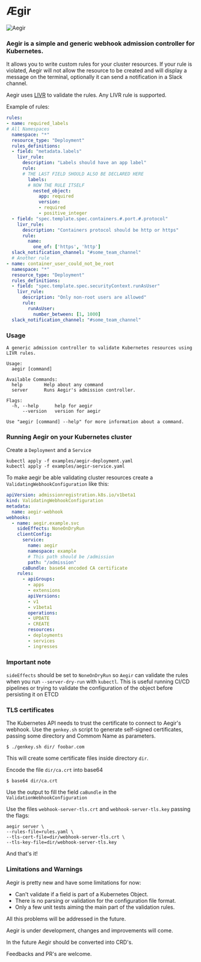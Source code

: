 # Ægir

![Aegir](https://upload.wikimedia.org/wikipedia/commons/9/98/%C3%86gir%2C_ruler_of_the_ocean.jpg)


### Aegir is a simple and generic webhook admission controller for Kubernetes.

It allows you to write custom rules for your cluster resources. If your rule is violated, Aegir will not allow the resource to be created and will display a message on the terminal, optionally it can send a notification in a Slack channel.

Aegir uses [LIVR](http://livr-spec.org) to validate the rules. Any LIVR rule is supported.

Example of rules:

```yaml
rules:
- name: required_labels
# All Namespaces
  namespace: "*"
  resource_type: "Deployment"
  rules_definitions:
  - field: "metadata.labels"
    livr_rule:
      description: "Labels should have an app label"
      rule:
      # THE LAST FIELD SHOULD ALSO BE DECLARED HERE
        labels:
        # NOW THE RULE ITSELF
          nested_object:
            app: required
            version:
            - required
            - positive_integer
  - field: "spec.template.spec.containers.#.port.#.protocol"
    livr_rule:
      description: "Containers protocol should be http or https"
      rule:
        name:
          one_of: ['https', 'http']
  slack_notification_channel: "#some_team_channel"
  # Another rule
- name: container_user_could_not_be_root
  namespace: "*"
  resource_type: "Deployment"
  rules_definitions:
  - field: "spec.template.spec.securityContext.runAsUser"
    livr_rule:
      description: "Only non-root users are allowed"
      rule:
        runAsUser:
          number_between: [1, 1000]
  slack_notification_channel: "#some_team_channel"
  ```

### Usage

```shell
A generic admission controller to validate Kubernetes resources using LIVR rules.

Usage:
  aegir [command]

Available Commands:
  help        Help about any command
  server      Runs Aegir's admission controller.

Flags:
  -h, --help      help for aegir
      --version   version for aegir

Use "aegir [command] --help" for more information about a command.
```

### Running Aegir on your Kubernetes cluster

Create a `Deployment` and a `Service`

```shell
kubectl apply -f examples/aegir-deployment.yaml
kubectl apply -f examples/aegir-service.yaml
```

To make aegir be able validating cluster resources create a `ValidatingWebhookConfiguration` like this:

```yaml
apiVersion: admissionregistration.k8s.io/v1beta1
kind: ValidatingWebhookConfiguration
metadata:
  name: aegir-webhook
webhooks:
  - name: aegir.example.svc
    sideEffects: NoneOnDryRun
    clientConfig:
      service:
        name: aegir
        namespace: example
        # This path should be /admission
        path: "/admission"
      caBundle: base64 encoded CA certificate
    rules:
      - apiGroups:
        - apps
        - extensions
        apiVersions:
        - v1
        - v1beta1
        operations:
        - UPDATE
        - CREATE
        resources:
        - deployments
        - services
        - ingresses
  ```

  ### Important note
  `sideEffects` should be set to `NoneOnDryRun` so `Aegir` can validate the rules when you run `--server-dry-run` with `kubectl`. This is useful
  running CI/CD pipelines or trying to validate the configuration of the object before persisting it on ETCD


### TLS certificates

The Kubernetes API needs to trust the certificate to connect to Aegir's webhook.
Use the `genkey.sh` script to generate self-signed certificates, passing some directory and Commom Name as parameters.

```shell
$ ./genkey.sh dir/ foobar.com
```

This will create some certificate files inside directory `dir`.

Encode the file `dir/ca.crt` into base64

```shell
$ base64 dir/ca.crt
```

Use the output to fill the field `caBundle` in the `ValidationWebhookConfiguration`

Use the files `webhook-server-tls.crt` and `webhook-server-tls.key` passing the flags:
```
aegir server \
--rules-file=rules.yaml \
--tls-cert-file=dir/webhook-server-tls.crt \
--tls-key-file=dir/webhook-server-tls.key
```

And that's it!

### Limitations and Warnings
Aegir is pretty new and have some limitations for now:
- Can't validate if a field is part of a Kubernetes Object.
- There is no parsing or validation for the configuration file format.
- Only a few unit tests aiming the main part of the validation rules.

All this problems will be addressed in the future.

Aegir is under development, changes and improvements will come.

In the future Aegir should be converted into CRD's.

Feedbacks and PR's are welcome.
